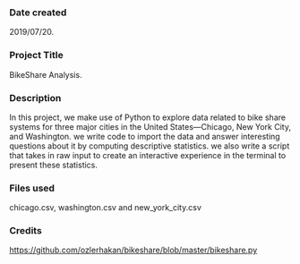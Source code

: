 ### Date created
2019/07/20.

### Project Title
BikeShare Analysis. 

### Description
In this project, we make use of Python to explore data related to bike share systems for three major cities in the United States—Chicago, New York City, and Washington. we write code to import the data and answer interesting questions about it by computing descriptive statistics. we also write a script that takes in raw input to create an interactive experience in the terminal to present these statistics.

### Files used
chicago.csv, washington.csv and new_york_city.csv 

### Credits
https://github.com/ozlerhakan/bikeshare/blob/master/bikeshare.py

